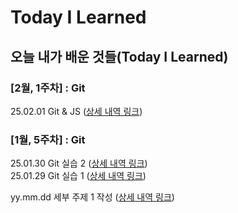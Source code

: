 # Today I Learned

## 오늘 내가 배운 것들(Today I Learned)

### [2월, 1주차] : Git 
25.02.01 Git & JS  ([상세 내역 링크](https://github.com/100-hours-a-week/eric.hwang-til/blob/main/Feb/2025-02-01.md))
### [1월, 5주차] : Git
25.01.30 Git 실습 2 ([상세 내역 링크](https://github.com/100-hours-a-week/eric.hwang-til/blob/main/Jan/2025-01-30.md)) \
25.01.29 Git 실습 1 ([상세 내역 링크](https://github.com/100-hours-a-week/eric.hwang-til/blob/main/Jan/2025-01-29.md))

yy.mm.dd 세부 주제 1 작성 ([상세 내역 링크](https://github.com/kakao-cloud-edu-5/til-template/blob/main/Jan/yyyy-mm-dd))
